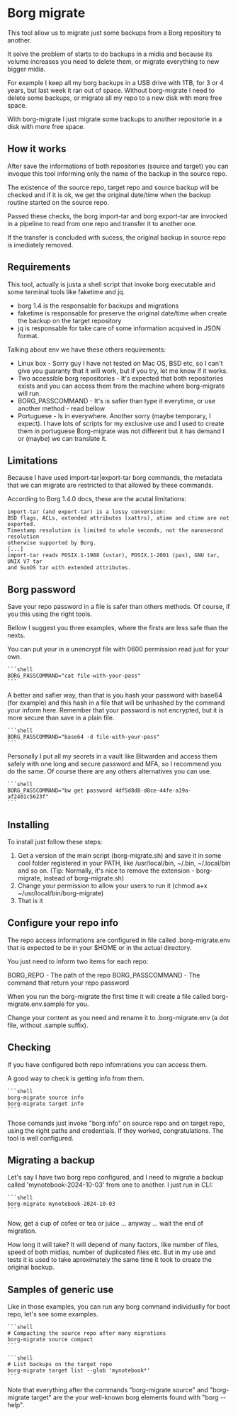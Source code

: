 # Borg migrate

This tool allow us to migrate just some backups from a Borg repository to another.

It solve the problem of starts to do backups in a midia and because its volume increases you need to delete them, or migrate everything to new bigger midia.

For example I keep all my borg backups in a USB drive with 1TB, for 3 or 4 years, but last week it ran out of space. Without borg-migrate I need to delete some backups, or migrate all my repo to a new disk with more free space.

With borg-migrate I just migrate some backups to another repositorie in a disk with more free space.

## How it works

After save the informations of both repositories (source and target) you can invoque this tool informing only the name of the backup in the source repo.

The existence of the source repo, target repo and source backup will be checked and if it is ok, we get the original date/time when the backup routine started on the source repo.

Passed these checks, the borg import-tar and borg export-tar are invocked in a pipeline to read from one repo and transfer it to another one.

If the transfer is concluded with sucess, the original backup in source repo is imediately removed.

## Requirements

This tool, actually is justa a shell script that invoke borg executable and some terminal tools like faketime and jq.

* borg 1.4 is the responsable for backups and migrations
* faketime is responsable for preserve the original date/time when create the backup on the target repository
* jq is responsable for take care of some information acquived in JSON format.

Talking about env we have these others requirements:

* Linux box - Sorry guy I have not tested on Mac OS, BSD etc, so I can't give you guaranty that it will work, but if you try, let me know if it works.
* Two accessible borg repositories - It's expected that both repositories exists and you can access them from the machine where borg-migrate will run.
* BORG_PASSCOMMAND - It's is safier than type it everytime, or use another method - read bellow
* Portuguese - Is in everywhere. Another sorry (maybe temporary, I expect). I have lots of scripts for my exclusive use and I used to create them in portuguese Borg-migrate was not different but it has demand I or (maybe) we can translate it.

## Limitations

Because I have used import-tar|export-tar borg commands, the metadata that we can migrate are restricted to that allowed by these commands.

According to Borg 1.4.0 docs, these are the acutal limitations:

    import-tar (and export-tar) is a lossy conversion:
    BSD flags, ACLs, extended attributes (xattrs), atime and ctime are not exported.
    Timestamp resolution is limited to whole seconds, not the nanosecond resolution
    otherwise supported by Borg.
    [...]
    import-tar reads POSIX.1-1988 (ustar), POSIX.1-2001 (pax), GNU tar, UNIX V7 tar
    and SunOS tar with extended attributes.

## Borg password

Save your repo password in a file is safer than others methods. Of course, if you this using the right tools.

Bellow I suggest you three examples, where the firsts are less safe than the nexts.

You can put your in a unencrypt file with 0600 permission read just for your own.

    ```shell
    BORG_PASSCOMMAND="cat file-with-your-pass"
    ```

A better and safier way, than that is you hash your password with base64 (for example) and this hash in a file that will be unhashed by the command your inform here. Remember that your password is not encrypted, but it is more secure than save in a plain file.

    ```shell
    BORG_PASSCOMMAND="base64 -d file-with-your-pass"
    ```

Personally I put all my secrets in a vault like Bitwarden and access them safely with one long and secure password and MFA, so I recommend you do the same. Of course there are any others alternatives you can use.

    ```shell
    BORG_PASSCOMMAND="bw get password 4df5d8d8-d8ce-44fe-a19a-af2401c5623f"
    ```

## Installing

To install just follow these steps:

1. Get a version of the main script (borg-migrate.sh) and save it in some cool folder registered in your PATH, like /usr/local/bin, ~/.bin, ~/.local/bin and so on. (Tip: Normally, it's nice to remove the extension - borg-migrate, instead of borg-migrate.sh)
2. Change your permission to allow your users to run it (chmod a+x ~/usr/local/bin/borg-migrate)
3. That is it

## Configure your repo info

The repo access informations are configured in file called .borg-migrate.env that is expected to be in your $HOME or in the actual directory.

You just need to inform two items for each repo:

BORG_REPO - The path of the repo
BORG_PASSCOMMAND - The command that return your repo password

When you run the borg-migrate the first time it will create a file called borg-migrate.env.sample for you.

Change your content as you need and rename it to .borg-migrate.env (a dot file, without .sample suffix).

## Checking

If you have configured both repo infomrations you can access them.

A good way to check is getting info from them.

    ```shell
    borg-migrate source info
    borg-migrate target info
    ```

Those comands just invoke "borg info" on source repo and on target repo, using the right paths and credentials. If they worked, congratulations. The tool is well configured.

## Migrating a backup

Let's say I have two borg repo configured, and I need to migrate a backup called 'mynotebook-2024-10-03' from one to another. I just run in CLI:

    ```shell
    borg-migrate mynotebook-2024-10-03
    ```

Now, get a cup of cofee or tea or juice ... anyway ... wait the end of migration.

How long it will take? It will depend of many factors, like number of files, speed of both midias, number of duplicated files etc. But in my use and tests it is used to take aproximately the same time it took to create the original backup.

## Samples of generic use

Like in those examples, you can run any borg command individually for boot repo, let's see some examples.

    ```shell
    # Compacting the source repo after many migrations
    borg-migrate source compact
    ```

    ```shell
    # List backups on the target repo
    borg-migrate target list --glob 'mynotebook*'
    ```

Note that everything after the commands "borg-migrate source" and "borg-migrate target" are the your well-known borg elements found with "borg --help".
